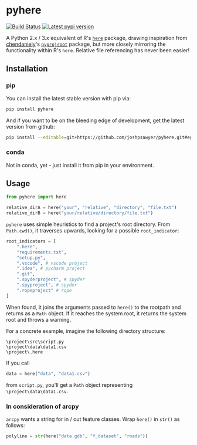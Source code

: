 # pyhere

[![Build Status](https://travis-ci.com/joshpsawyer/pyhere.svg?branch=master)](https://travis-ci.com/joshpsawyer/pyhere) [![Latest pypi version](https://pypi.org/project/pyhere/)](https://img.shields.io/pypi/v/pyhere)

A Python 2.x / 3.x equivalent of R's [`here`][1] package, drawing inspiration from [chendaniely][2]'s [`pyprojroot`][3] package, but more closely mirroring the functionality within R's `here`. Relative file referencing has never been easier!

## Installation

### pip

You can install the latest stable version with pip via:

```bash
pip install pyhere
```

And if you want to be on the bleeding edge of development, get the latest version from github:

```bash
pip install --editable=git+https://github.com/joshpsawyer/pyhere.git#egg=pyhere
```

### conda

Not in conda, yet - just install it from pip in your environment.

## Usage

```python
from pyhere import here

relative_dirA = here("your", "relative", "directory", "file.txt")
relative_dirB = here("your/relative/directory/file.txt")
```

`pyhere` uses simple heuristics to find a project's root directory. From `Path.cwd()`, it traverses upwards, looking for a possible `root_indicator`:

```python
root_indicators = [
    ".here",
    "requirements.txt",
    "setup.py",
    ".vscode", # vscode project
    ".idea", # pycharm project
    ".git",
    ".spyderproject", # spyder
    ".spyproject", # spyder
    ".ropeproject" # rope
]
```

When found, it joins the arguments passed to `here()` to the rootpath and returns as a `Path` object. If it reaches the system root, it returns the system root and throws a warning.

For a concrete example, imagine the following directory structure:

```
\project\src\script.py
\project\data\data1.csv
\project\.here
```

If you call

```python
data = here("data", "data1.csv")
```

from `script.py`, you'll get a `Path` object representing `\project\data\data1.csv`.

### In consideration of arcpy

`arcpy` wants a string for in / out feature classes. Wrap `here()` in `str()` as follows:

```python
polyline = str(here("data.gdb", "f_dataset", "roads"))
```

[1]: https://github.com/r-lib/here
[2]: https://github.com/chendaniely
[3]: https://github.com/chendaniely/pyprojroot
